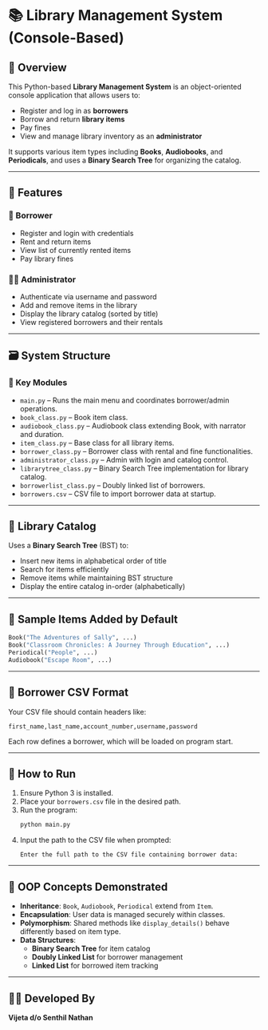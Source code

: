 # 📚 Library Management System (Console-Based)

## 📝 Overview

This Python-based **Library Management System** is an object-oriented console application that allows users to:
- Register and log in as **borrowers**
- Borrow and return **library items**
- Pay fines
- View and manage library inventory as an **administrator**

It supports various item types including **Books**, **Audiobooks**, and **Periodicals**, and uses a **Binary Search Tree** for organizing the catalog.

---

## 🔧 Features

### 👤 Borrower
- Register and login with credentials
- Rent and return items
- View list of currently rented items
- Pay library fines

### 👨‍💼 Administrator
- Authenticate via username and password
- Add and remove items in the library
- Display the library catalog (sorted by title)
- View registered borrowers and their rentals

---

## 🗃️ System Structure

### 📁 Key Modules

- `main.py` – Runs the main menu and coordinates borrower/admin operations.
- `book_class.py` – Book item class.
- `audiobook_class.py` – Audiobook class extending Book, with narrator and duration.
- `item_class.py` – Base class for all library items.
- `borrower_class.py` – Borrower class with rental and fine functionalities.
- `administrator_class.py` – Admin with login and catalog control.
- `librarytree_class.py` – Binary Search Tree implementation for library catalog.
- `borrowerlist_class.py` – Doubly linked list of borrowers.
- `borrowers.csv` – CSV file to import borrower data at startup.

---

## 🔄 Library Catalog

Uses a **Binary Search Tree** (BST) to:
- Insert new items in alphabetical order of title
- Search for items efficiently
- Remove items while maintaining BST structure
- Display the entire catalog in-order (alphabetically)

---

## 🧪 Sample Items Added by Default

```python
Book("The Adventures of Sally", ...)
Book("Classroom Chronicles: A Journey Through Education", ...)
Periodical("People", ...)
Audiobook("Escape Room", ...)
```

---

## 💾 Borrower CSV Format

Your CSV file should contain headers like:

```
first_name,last_name,account_number,username,password
```

Each row defines a borrower, which will be loaded on program start.

---

## 🚀 How to Run

1. Ensure Python 3 is installed.
2. Place your `borrowers.csv` file in the desired path.
3. Run the program:
   ```bash
   python main.py
   ```
4. Input the path to the CSV file when prompted:
   ```
   Enter the full path to the CSV file containing borrower data:
   ```

---

## 🧠 OOP Concepts Demonstrated

- **Inheritance**: `Book`, `Audiobook`, `Periodical` extend from `Item`.
- **Encapsulation**: User data is managed securely within classes.
- **Polymorphism**: Shared methods like `display_details()` behave differently based on item type.
- **Data Structures**:
  - **Binary Search Tree** for item catalog
  - **Doubly Linked List** for borrower management
  - **Linked List** for borrowed item tracking

---

## 👩‍💻 Developed By

**Vijeta d/o Senthil Nathan**

